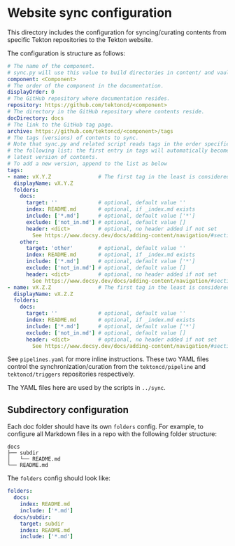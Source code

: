 # Website sync configuration

This directory includes the configuration for syncing/curating contents from
specific Tekton repositories to the Tekton website.

The configuration is structure as follows:

```yaml
# The name of the component.
# sync.py will use this value to build directories in content/ and vault/.
component: <Component>
# The order of the component in the documentation.
displayOrder: 0
# The GitHub repository where documentation resides.
repository: https://github.com/tektoncd/<component>
# The directory in the GitHub repository where contents reside.
docDirectory: docs
# The link to the GitHub tag page.
archive: https://github.com/tektoncd/<component>/tags
# The tags (versions) of contents to sync.
# Note that sync.py and related script reads tags in the order specified in
# the following list; the first entry in tags will automatically become the
# latest version of contents.
# To add a new version, append to the list as below
tags:
- name: vX.Y.Z               # The first tag in the least is considered latest
  displayName: vX.Y.Z
  folders:
    docs:
      target: ''             # optional, default value ''
      index: README.md       # optional, if _index.md exists
      include: ['*.md']      # optional, default value ['*']
      exclude: ['not_in.md'] # optional, default value []
      header: <dict>         # optional, no header added if not set
        See https://www.docsy.dev/docs/adding-content/navigation/#section-menu
    other:
      target: 'other'        # optional, default value ''
      index: README.md       # optional, if _index.md exists
      include: ['*.md']      # optional, default value ['*']
      exclude: ['not_in.md'] # optional, default value []
      header: <dict>         # optional, no header added if not set
        See https://www.docsy.dev/docs/adding-content/navigation/#section-menu
- name: vX.Z.Z               # The first tag in the least is considered latest
  displayName: vX.Z.Z
  folders:
    docs:
      target: ''             # optional, default value ''
      index: README.md       # optional, if _index.md exists
      include: ['*.md']      # optional, default value ['*']
      exclude: ['not_in.md'] # optional, default value []
      header: <dict>         # optional, no header added if not set
        See https://www.docsy.dev/docs/adding-content/navigation/#section-menu
```

See `pipelines.yaml` for more inline instructions.
These two YAML files control the synchronization/curation from the `tektoncd/pipeline`
and `tektoncd/triggers` repositories respectively.

The YAML files here are used by the scripts in `../sync`.

## Subdirectory configuration

Each doc folder should have its own `folders` config. For example, to configure
all Markdown files in a repo with the following folder structure:

```text
docs
├── subdir
│   └── README.md
└── README.md
```

The `folders` config should look like:

```yaml
folders:
  docs:
    index: README.md
    include: ['*.md']
  docs/subdir:
    target: subdir
    index: README.md
    include: ['*.md']
```